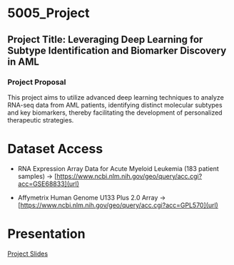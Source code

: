 # 5005_Project

## Project Title: Leveraging Deep Learning for Subtype Identification and Biomarker Discovery in AML

### Project Proposal 
This project aims to utilize advanced deep learning techniques to analyze RNA-seq data from AML patients, identifying distinct molecular subtypes and key biomarkers, thereby facilitating the development of personalized therapeutic strategies.


# Dataset Access

- RNA Expression Array Data for Acute Myeloid Leukemia (183 patient samples) -> [https://www.ncbi.nlm.nih.gov/geo/query/acc.cgi?acc=GSE68833](url)

- Affymetrix Human Genome U133 Plus 2.0 Array -> [https://www.ncbi.nlm.nih.gov/geo/query/acc.cgi?acc=GPL570](url)

# Presentation


[Project Slides
](https://github.com/Chaoticatwithaneviltooth/5005_Project/blob/main/Analysis%20of%20AML%20Subtypes%20Through%20Supervised%20and%20Unsupervised%20Machine%20Learning.pdf)
